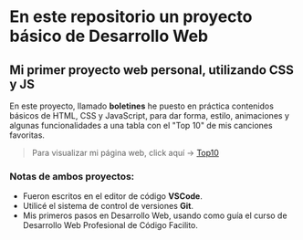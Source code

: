# En este repositorio un proyecto básico de Desarrollo Web



## Mi primer proyecto web personal, utilizando CSS y JS
En este proyecto, llamado **boletines** he puesto en práctica contenidos básicos de HTML, CSS y JavaScript, para dar forma, estilo, animaciones y algunas funcionalidades a una tabla con el "Top 10" de mis canciones favoritas.

> Para visualizar mi página web, click aquí -> [Top10](https://milagrostoyos.github.io/boletines)


### Notas de ambos proyectos:
 - Fueron escritos en el editor de código **VSCode**.
 - Utilicé el sistema de control de versiones **Git**.
 - Mis primeros pasos en Desarrollo Web, usando como guía el curso de Desarrollo Web Profesional de Código Facilito.

